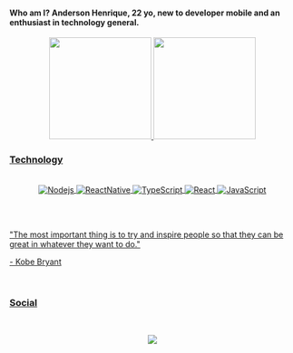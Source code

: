 #### Who am I? Anderson Henrique, 22 yo, new to developer mobile and an enthusiast in  technology general.


<div align="center">
  <a href="https://github.com/andersonhcc">
  <img height="180em" src="https://github-readme-stats.vercel.app/api?username=andersonhcc&show_icons=true&theme=tokyonight&include_all_commits=true&count_private=true"/>
  <img height="180em" src="https://github-readme-stats.vercel.app/api/top-langs/?username=andersonhcc&layout=compact&langs_count=7&theme=tokyonight"/>
</div>




### Technology
<div style="display: inline_block" align="center"><br/>
<img align ="center" alt="Nodejs" src="https://img.shields.io/badge/Node.js-43853D?style=for-the-badge&logo=node.js&logoColor=white"/>

<img align ="center" alt="ReactNative" src="https://img.shields.io/badge/React_Native-20232A?style=for-the-badge&logo=react&logoColor=61DAFB"/>

<img align ="center" alt="TypeScript" src="https://img.shields.io/badge/TypeScript-007ACC?style=for-the-badge&logo=typescript&logoColor=white"/>

<img align ="center" alt="React" src="https://img.shields.io/badge/React-20232A?style=for-the-badge&logo=react&logoColor=61DAFB"/>

<img align ="center" alt="JavaScript" src="https://img.shields.io/badge/JavaScript-323330?style=for-the-badge&logo=javascript&logoColor=F7DF1E"/>

</div>



<br/> <br/>



"The most important thing is to try and inspire people so that they can be great in whatever they want to do." 

 <p> - Kobe Bryant </p>

<br/>

### Social

<div align="center"> <br>

 <a href="https://www.linkedin.com/in/anderson-henrique-28b75923b/" target="_blank"><img src="https://img.shields.io/badge/-LinkedIn-%230077B5?style=for-the-badge&logo=linkedin&logoColor=white" target="_blank"></a> 


</div>
